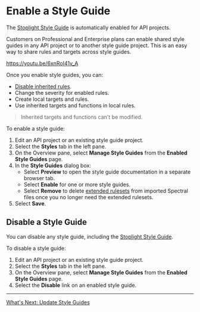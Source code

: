 # Enable a Style Guide

The [Stoplight Style Guide](https://apistylebook.stoplight.io/docs/stoplight-style-guide) is automatically enabled for API projects.

Customers on Professional and Enterprise plans can enable shared style guides in any API project or to another style guide project. This is an easy way to share rules and targets across style guides.

https://youtu.be/6xnRoI41v_A

Once you enable style guides, you can:

- [Disable inherited rules](j-disable-rules.md).
- Change the severity for enabled rules.
- Create local targets and rules.
- Use inherited targets and functions in local rules.

> Inherited targets and functions can't be modified.

To enable a style guide:

1. Edit an API project or an existing style guide project.
2. Select the **Styles** tab in the left pane.
3. On the Overview pane, select **Manage Style Guides** from the **Enabled Style Guides** page.
4. In the **Style Guides** dialog box:
    * Select **Preview** to open the style guide documentation in a separate browser tab.
    * Select **Enable** for one or more style guides.
    * Select **Remove** to delete [extended rulesets](https://meta.stoplight.io/docs/spectral/01baf06bdd05a-rulesets#extending-rulesets) from imported Spectral files once you no longer need the extended rulesets.
5. Select **Save**.

## Disable a Style Guide

You can disable any style guide, including the [Stoplight Style Guide](https://apistylebook.stoplight.io/docs/stoplight-style-guide).

To disable a style guide:

1. Edit an API project or an existing style guide project.
2. Select the **Styles** tab in the left pane.
3. On the Overview pane, select **Manage Style Guides** from the **Enabled Style Guides** page.
4. Select the **Disable** link on an enabled style guide.

---

[What's Next: Update Style Guides](f.refresh-style-guide.md)